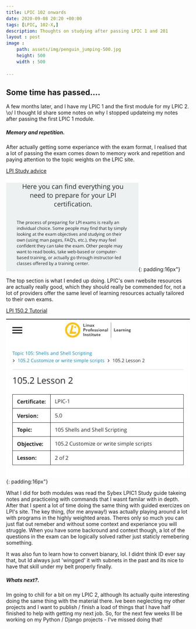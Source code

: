 ```yaml
---
title: LPIC 102 onwards
date: 2020-09-08 20:20 +00:00
tags: [LPIC, 102-X,]
description: Thoughts on studying after passing LPIC 1 and 201
layout : post
image : 
    path: assets/img/penguin_jumping-500.jpg
    height: 500
    width : 500

---
```


## Some time has passed....

A few months later, and I have my LPIC 1 and the first module for my LPIC 2. \o/ I thought Id share some notes on why I stopped updateing my notes after passing the first LPIC 1 module.

##### Memory and repetition.

After actually getting some experiance with the exam format, I realised that a lot of passing the exam comes down to memory work and repetition and paying attention to the topic weights on the LPIC site.

[LPI Study advice](https://www.lpi.org/how-to-get-certified/preparing-for-my-exam)

![LPIC Practical LPIC-1 Linux Certification Study Guide](/assets/img/lpi_everything_u_need.jpg){: padding:16px"}

The top section is what I ended up doing. LPIC's own rwebsite resources are actually really good, which they should really be commended for, not a lot of providers offer the same level of learning resources actually tailored to their own exams.

[LPI 150.2 Tutorial](https://learning.lpi.org/en/learning-materials/102-500/105/105.2/105.2_02/)

![LPI 150.2 Tutorial](/assets/img/LPIC_102_500.2.jpg){: padding:16px"}

What I did for both modules was read the Sybex LPIC1 Study guide takeing notes and practiceing with commands that I wasnt familar with in depth. After that I spent a lot of time doing the same thing with guided exercizes on LPI's site. The key thing, (for me anyway!) was actually playing around a lot with programs in the highly weighted areas. Theres only so much you can just flat out remeber and without some context and experiance you will struggle.
When you have some backround and context though, a lot of the questions in the exam can be logically solved rather just staticly remebering something.

It was also fun to learn how to convert bianary, lol. I didnt think ID ever say that, but Id always just 'wingged' it with subnets in the past and its nice to have that skill under my belt properly finally.

##### Whats next?.

Im going to chill for a bit on my LPIC 2, although Its actually quite interesting doing the same thing with the material there. Ive been neglecting my other projects and I want to publish / finish a load of things that I have half finished to help with getting my next job.
So, for the next few weeks Ill be working on my Python / Django projects - I've missed doing that!
